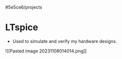 #5e5ce6/projects 

# LTspice

- Used to simulate and verify my hardware designs.

![[Pasted image 20231108014014.png]]

